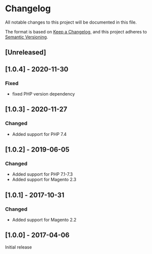 # Changelog
All notable changes to this project will be documented in this file.

The format is based on [Keep a Changelog](https://keepachangelog.com/en/1.0.0/),
and this project adheres to [Semantic Versioning](https://semver.org/spec/v2.0.0.html).

## [Unreleased]

## [1.0.4] - 2020-11-30

### Fixed

- fixed PHP version dependency

## [1.0.3] - 2020-11-27

### Changed

- Added support for PHP 7.4

## [1.0.2] - 2019-06-05

### Changed

- Added support for PHP 7.1-7.3
- Added support for Magento 2.3

## [1.0.1] - 2017-10-31

### Changed

- Added support for Magento 2.2

## [1.0.0] - 2017-04-06

Initial release
